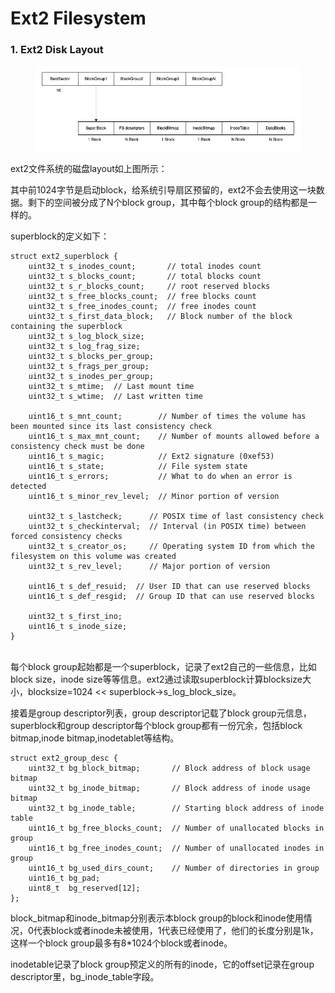 # Ext2 Filesystem

### 1. Ext2 Disk Layout

<figure><img src="../.gitbook/assets/ext2_layout.jpg" alt=""><figcaption></figcaption></figure>

ext2文件系统的磁盘layout如上图所示：

其中前1024字节是启动block，给系统引导扇区预留的，ext2不会去使用这一块数据。剩下的空间被分成了N个block group，其中每个block group的结构都是一样的。

superblock的定义如下：

```clike
struct ext2_superblock {
    uint32_t s_inodes_count;       // total inodes count
    uint32_t s_blocks_count;       // total blocks count
    uint32_t s_r_blocks_count;     // root reserved blocks
    uint32_t s_free_blocks_count;  // free blocks count
    uint32_t s_free_inodes_count;  // free inodes count
    uint32_t s_first_data_block;   // Block number of the block containing the superblock
    uint32_t s_log_block_size;
    uint32_t s_log_frag_size;
    uint32_t s_blocks_per_group;
    uint32_t s_frags_per_group;
    uint32_t s_inodes_per_group;
    uint32_t s_mtime;  // Last mount time
    uint32_t s_wtime;  // Last written time

    uint16_t s_mnt_count;        // Number of times the volume has been mounted since its last consistency check
    uint16_t s_max_mnt_count;    // Number of mounts allowed before a consistency check must be done
    uint16_t s_magic;            // Ext2 signature (0xef53)
    uint16_t s_state;            // File system state
    uint16_t s_errors;           // What to do when an error is detected
    uint16_t s_minor_rev_level;  // Minor portion of version

    uint32_t s_lastcheck;      // POSIX time of last consistency check
    uint32_t s_checkinterval;  // Interval (in POSIX time) between forced consistency checks
    uint32_t s_creator_os;     // Operating system ID from which the filesystem on this volume was created
    uint32_t s_rev_level;      // Major portion of version

    uint16_t s_def_resuid;  // User ID that can use reserved blocks
    uint16_t s_def_resgid;  // Group ID that can use reserved blocks

    uint32_t s_first_ino;
    uint16_t s_inode_size;
}
```

\
每个block group起始都是一个superblock，记录了ext2自己的一些信息，比如block size，inode size等等信息。ext2通过读取superblock计算blocksize大小，blocksize=1024 << superblock->s\_log\_block\_size。

接着是group descriptor列表，group descriptor记载了block group元信息，superblock和group descriptor每个block group都有一份冗余，包括block bitmap,inode bitmap,inodetablet等结构。

```clike
struct ext2_group_desc {
    uint32_t bg_block_bitmap;       // Block address of block usage bitmap
    uint32_t bg_inode_bitmap;       // Block address of inode usage bitmap
    uint32_t bg_inode_table;        // Starting block address of inode table
    uint16_t bg_free_blocks_count;  // Number of unallocated blocks in group
    uint16_t bg_free_inodes_count;  // Number of unallocated inodes in group
    uint16_t bg_used_dirs_count;    // Number of directories in group
    uint16_t bg_pad;
    uint8_t  bg_reserved[12];
};
```

block\_bitmap和inode\_bitmap分别表示本block group的block和inode使用情况，0代表block或者inode未被使用，1代表已经使用了，他们的长度分别是1k，这样一个block group最多有8\*1024个block或者inode。

inodetable记录了block group预定义的所有的inode，它的offset记录在group descriptor里，bg\_inode\_table字段。





